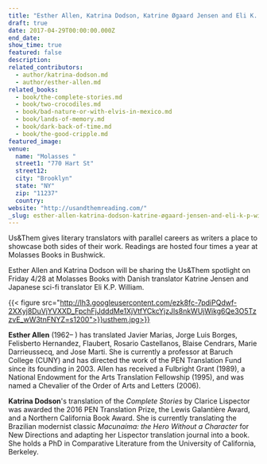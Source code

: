 ```yaml
---
title: "Esther Allen, Katrina Dodson, Katrine Øgaard Jensen and Eli K. P. William at US&Them at Molasses books"
draft: true
date: 2017-04-29T00:00:00.000Z
end_date:
show_time: true
featured: false
description:
related_contributors:
  - author/katrina-dodson.md
  - author/esther-allen.md
related_books:
  - book/the-complete-stories.md
  - book/two-crocodiles.md
  - book/bad-nature-or-with-elvis-in-mexico.md
  - book/lands-of-memory.md
  - book/dark-back-of-time.md
  - book/the-good-cripple.md
featured_image: 
venue:
  name: "Molasses "
  street1: "770 Hart St"
  street12:
  city: "Brooklyn"
  state: "NY"
  zip: "11237"
  country:
website: "http://usandthemreading.com/"
_slug: esther-allen-katrina-dodson-katrine-øgaard-jensen-and-eli-k-p-william-at-usthem-at-molasses-books
---
```


Us&Them gives literary translators with parallel careers as writers a place to showcase both sides of their work. Readings are hosted four times a year at Molasses Books in Bushwick.

Esther Allen and Katrina Dodson will be sharing the Us&Them spotlight on Friday 4/28 at Molasses Books with Danish translator Katrine Jensen and Japanese sci-fi translator Eli K.P. William.

{{< figure src="http://lh3.googleusercontent.com/ezk8fc-7pdiPQdwf-2XXyj8DuVjYVXXD_FpchFjJdddMe1XjVtfYCkcYjzJls8nkWUjWikg6Qe3O5TzzvE_wW3tnFNYZ=s1200">}}usthem.jpg>}}

**Esther Allen** (1962– ) has translated Javier Marias, Jorge Luis Borges, Felisberto Hernandez, Flaubert, Rosario Castellanos, Blaise Cendrars, Marie Darrieussecq, and Jose Marti. She is currently a professor at Baruch College (CUNY) and has directed the work of the PEN Translation Fund since its founding in 2003\. Allen has received a Fulbright Grant (1989), a National Endowment for the Arts Translation Fellowship (1995), and was named a Chevalier of the Order of Arts and Letters (2006).

**Katrina Dodson**'s translation of the _Complete Stories_ by Clarice Lispector was awarded the 2016 PEN Translation Prize, the Lewis Galantière Award, and a Northern California Book Award. She is currently translating the Brazilian modernist classic _Macunaíma: the Hero Without a Character_ for New Directions and adapting her Lispector translation journal into a book. She holds a PhD in Comparative Literature from the University of California, Berkeley.


